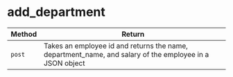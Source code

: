 # add_department
| **Method** | **Return** | 
| ----------- | ----------- |
| `post` | Takes an employee id and returns the name, department_name, and salary of the employee in a JSON object |

